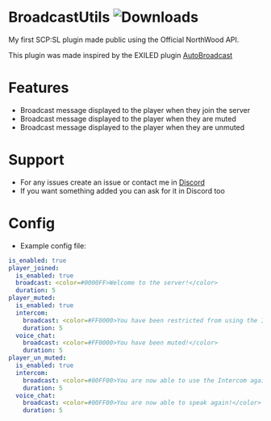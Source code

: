 # BroadcastUtils ![Downloads](https://img.shields.io/github/downloads/TosTax/BroadcastUtils/total)
 My first SCP:SL plugin made public using the Official NorthWood API.

 This plugin was made inspired by the EXILED plugin [AutoBroadcast](https://github.com/Misfiy/AutoBroadcast)

 # Features
* Broadcast message displayed to the player when they join the server
* Broadcast message displayed to the player when they are muted
* Broadcast message displayed to the player when they are unmuted

# Support
* For any issues create an issue or contact me in [Discord](https://discord.gg/fxHnJNukfp)
* If you want something added you can ask for it in Discord too

# Config
* Example config file:
```yaml
is_enabled: true
player_joined:
  is_enabled: true
  broadcast: <color=#0000FF>Welcome to the server!</color>
  duration: 5
player_muted:
  is_enabled: true
  intercom:
    broadcast: <color=#FF0000>You have been restricted from using the Intercom!</color>
    duration: 5
  voice_chat:
    broadcast: <color=#FF0000>You have been muted!</color>
    duration: 5
player_un_muted:
  is_enabled: true
  intercom:
    broadcast: <color=#00FF00>You are now able to use the Intercom again!</color>
    duration: 5
  voice_chat:
    broadcast: <color=#00FF00>You are now able to speak again!</color>
    duration: 5
```